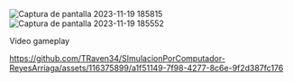 ![Captura de pantalla 2023-11-19 185815](https://github.com/TRaven34/SImulacionPorComputador-ReyesArriaga/assets/116375899/9163c71a-24cd-4e23-ada4-9a4adb64e678)
![Captura de pantalla 2023-11-19 185552](https://github.com/TRaven34/SImulacionPorComputador-ReyesArriaga/assets/116375899/4864c81f-12cd-4a71-a81c-485c86a0c142)

Video gameplay

https://github.com/TRaven34/SImulacionPorComputador-ReyesArriaga/assets/116375899/a1f51149-7f98-4277-8c6e-9f2d387fc176
